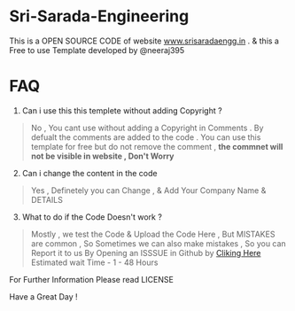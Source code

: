 # Sri-Sarada-Engineering
This is a OPEN SOURCE CODE of website www.srisaradaengg.in . & this a Free to use Template developed by @neeraj395 

# FAQ

1. Can i use this this templete without adding Copyright ?
> No , You cant use without adding a Copyright in Comments . By defualt the comments are added to the code . You can use this template for free but do not remove the comment , **the commnet will not be visible in website , Don't Worry**

2. Can i change the content in the code 
> Yes , Definetely you can Change , & Add Your Company Name & DETAILS

3. What to do if the Code Doesn't work ?
> Mostly , we test the Code & Upload the Code Here , But MISTAKES are common , So Sometimes we can also make mistakes , So you can Report it to us  By Opening an ISSSUE in Github by [Cliking Here](https://github.com/Sri-Sarada-Engineering/Sri-Sarada-Engineering/issues/new) Estimated wait Time - 1 - 48 Hours

For Further Information Please read LICENSE

Have a Great Day !

